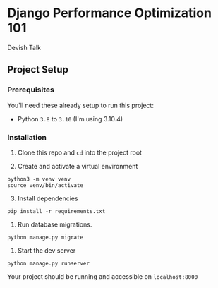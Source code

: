 # Django Performance Optimization 101

Devish Talk

## Project Setup

### Prerequisites

You'll need these already setup to run this project:

- Python `3.8` to `3.10` (I'm using 3.10.4)

### Installation

1. Clone this repo and `cd` into the project root

1. Create and activate a virtual environment

```
python3 -m venv venv
source venv/bin/activate
```

3. Install dependencies

```
pip install -r requirements.txt
```

1. Run database migrations.

```
python manage.py migrate
```

1. Start the dev server

```
python manage.py runserver
```

Your project should be running and accessible on `localhost:8000`
